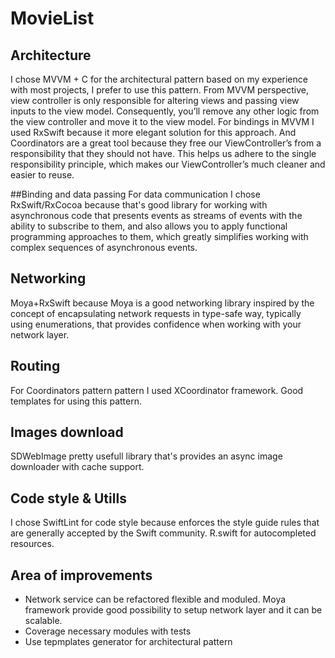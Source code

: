 # MovieList

## Architecture
I chose MVVM + C for the architectural pattern based on my experience with most projects, I prefer to use this pattern.
From MVVM perspective, view controller is only responsible for altering views and passing view inputs to the view model. Consequently, you’ll remove any other logic from the view controller and move it to the view model.
For bindings in MVVM I used RxSwift because it more elegant solution for this approach.
And Coordinators are a great tool because they free our ViewController’s from a responsibility that they should not have. This helps us adhere to the single responsibility principle, which makes our ViewController’s much cleaner and easier to reuse.

##Binding and data passing
For data communication I chose RxSwift/RxCocoa because that's good library for working with asynchronous code that presents events as streams of events with the ability to subscribe to them, and also allows you to apply functional programming approaches to them, which greatly simplifies working with complex sequences of asynchronous events.

## Networking 
Moya+RxSwift because Moya is a good networking library inspired by the concept of encapsulating network requests in type-safe way, typically using enumerations, that provides confidence when working with your network layer. 

## Routing
For Coordinators pattern pattern I used XCoordinator framework. Good templates for using this pattern.

## Images download
SDWebImage pretty usefull library that's provides an async image downloader with cache support.

## Code style & Utills
I chose SwiftLint for code style because enforces the style guide rules that are generally accepted by the Swift community.
R.swift for autocompleted resources.

## Area of improvements 
* Network service can be refactored flexible and moduled. Moya framework provide good possibility to setup network layer and it can be scalable.
* Coverage necessary modules with tests
* Use tepmplates generator for architectural pattern
